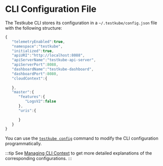 # CLI Configuration File

The Testkube CLI stores its configuration in a `~/.testkube/config.json` file with the following structure:

```js
{
   "telemetryEnabled":true,
   "namespace":"testkube",
   "initialized":true,
   "apiURI":"http://localhost:8088",
   "apiServerName":"testkube-api-server",
   "apiServerPort":8088,
   "dashboardName":"testkube-dashboard",
   "dashboardPort":8080,
   "cloudContext":{
      
   },
   "master":{
      "features":{
         "LogsV2":false
      },
      "uris":{
         
      }
   }
}
```

You can use the [`testkube config`](/cli/testkube-config) command to modify the CLI configuration programmatically.

:::tip
See [Managing CLI Context](/testkube-pro/articles/managing-cli-context) to get
more detailed explanations of the corresponding configurations.
:::
